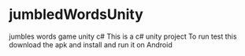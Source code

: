 # jumbledWordsUnity
jumbles words game unity c#
This is a c# unity project 
To run test this download the apk and install and run it on Android
